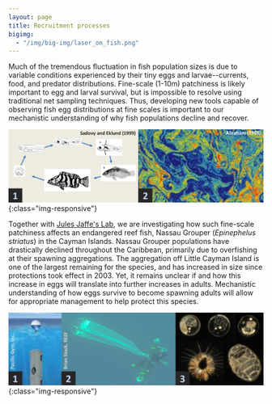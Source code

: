 ```yaml
---
layout: page
title: Recruitment processes
bigimg:
  - "/img/big-img/laser_on_fish.png"
---
```


Much of the tremendous fluctuation in fish population sizes is due to variable conditions experienced by their tiny eggs and larvae--currents, food, and predator distributions. Fine-scale (1-10m) patchiness is likely important to egg and larval survival, but is impossible to resolve using traditional net sampling techniques. Thus, developing new tools capable of observing fish egg distributions at fine scales is important to our mechanistic understanding of why fish populations decline and recover.

![](/img/big-img/recruitment.png){:class="img-responsive"}

Together with [Jules Jaffe's Lab](http://jaffeweb.ucsd.edu/), we are investigating how such fine-scale patchiness affects an endangered reef fish, Nassau Grouper (*Epinephelus striatus*) in the Cayman Islands. Nassau Grouper populations have drastically declined throughout the Caribbean, primarily due to overfishing at their spawning aggregations. The aggregation off Little Cayman Island is one of the largest remaining for the species, and has increased in size since protections took effect in 2003. Yet, it remains unclear if and how this increase in eggs will translate into further increases in adults. Mechanistic understanding of how eggs survive to become spawning adults will allow for appropriate management to help protect this species.

![](/img/big-img/netcam_methods.png){:class="img-responsive"}
